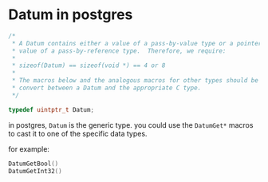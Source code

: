# Datum in postgres

```cpp
/*
 * A Datum contains either a value of a pass-by-value type or a pointer to a
 * value of a pass-by-reference type.  Therefore, we require:
 *
 * sizeof(Datum) == sizeof(void *) == 4 or 8
 *
 * The macros below and the analogous macros for other types should be used to
 * convert between a Datum and the appropriate C type.
 */

typedef uintptr_t Datum;
```

in postgres, `Datum` is the generic type. you could use the `DatumGet*` macros to cast it to one of the specific data types.

for example:

```cpp
DatumGetBool()
DatumGetInt32()
```
